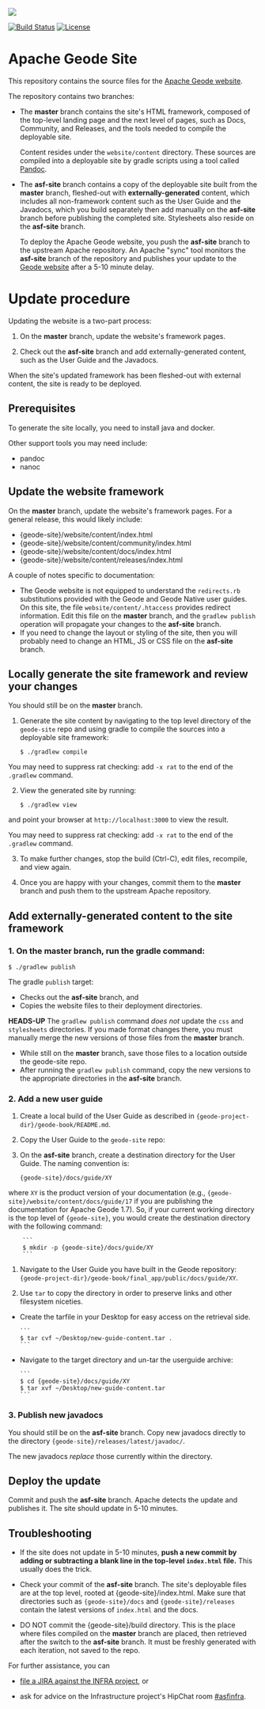 <!--
Licensed to the Apache Software Foundation (ASF) under one or more
contributor license agreements.  See the NOTICE file distributed with
this work for additional information regarding copyright ownership.
The ASF licenses this file to You under the Apache License, Version 2.0
(the "License"); you may not use this file except in compliance with
the License.  You may obtain a copy of the License at

     http://www.apache.org/licenses/LICENSE-2.0

Unless required by applicable law or agreed to in writing, software
distributed under the License is distributed on an "AS IS" BASIS,
WITHOUT WARRANTIES OR CONDITIONS OF ANY KIND, either express or implied.
See the License for the specific language governing permissions and
limitations under the License.
-->

[<img src="https://geode.apache.org/img/Apache_Geode_logo.png" align="center"/>](http://geode.apache.org)

[![Build Status](https://travis-ci.org/apache/geode-site.svg?branch=master)](https://travis-ci.org/apache/geode-site) [![License](https://img.shields.io/badge/License-Apache%202.0-blue.svg)](https://www.apache.org/licenses/LICENSE-2.0) 


# Apache Geode Site

This repository contains the source files for the [Apache Geode website](https://geode.apache.org). 

The repository contains two branches:

- The __master__ branch contains the site's HTML framework, composed of the top-level landing page and the next level of pages, such as Docs, Community, and Releases, and the tools needed to compile the deployable site. 

  Content resides under the `website/content` directory. These sources are compiled into a deployable site by gradle scripts using a tool called [Pandoc](http://johnmacfarlane.net/pandoc).

- The __asf-site__ branch contains a copy of the deployable site built from the __master__ branch, fleshed-out with __externally-generated__ content, which includes all non-framework content such as the User Guide and the Javadocs, which you build separately then add manually on the __asf-site__ branch before publishing the completed site. Stylesheets also reside on the __asf-site__ branch.

  To deploy the Apache Geode website, you push the __asf-site__ branch to the upstream Apache repository. An Apache "sync" tool monitors the __asf-site__ branch 
of the repository and publishes your update to the
[Geode website](http://geode.apache.org) after a 5-10 minute delay.


# Update procedure
Updating the website is a two-part process:

1. On the __master__ branch, update the website's framework pages.

1. Check out the __asf-site__ branch and add externally-generated content, such as the User Guide and the Javadocs.

When the site's updated framework has been fleshed-out with external content, the site is ready to be deployed.

## Prerequisites

To generate the site locally, you need to install java and docker. 

Other support tools you may need include:

- pandoc
- nanoc

## Update the website framework

On the __master__ branch, update the website's framework pages. For a general release, this would likely include:

  - {geode-site}/website/content/index.html
  - {geode-site}/website/content/community/index.html
  - {geode-site}/website/content/docs/index.html
  - {geode-site}/website/content/releases/index.html

A couple of notes specific to documentation:

  - The Geode website is not equipped to understand the `redirects.rb` substitutions provided with the Geode and Geode Native user guides. On this site, the file `website/content/.htaccess` provides redirect information. Edit this file on the __master__ branch, and the `gradlew publish` operation will propagate your changes to the __asf-site__ branch.
  - If you need to change the layout or styling of the site, then you will probably need to change
an HTML, JS or CSS file on the __asf-site__ branch.


## Locally generate the site framework and review your changes

You should still be on the __master__ branch. 

1. Generate the site content by navigating to the top level directory of the `geode-site` repo and using gradle to compile the sources into a deployable site framework:

    ```
    $ ./gradlew compile
    ```

  You may need to suppress rat checking: add `-x rat` to the end of the `.gradlew` command.

2. View the generated site by running:

    ```
    $ ./gradlew view
    ```
    
  and point your browser at `http://localhost:3000` to view the result. 

  You may need to suppress rat checking: add `-x rat` to the end of the `.gradlew` command.

3. To make further changes, stop the build (Ctrl-C), edit files, recompile, and view again.

4. Once you are happy with your changes, commit them to the __master__ branch and push them to the upstream Apache repository.

## Add externally-generated content to the site framework

### 1. On the __master__ branch, run the gradle command:

    $ ./gradlew publish

  The gradle `publish` target:

  - Checks out the __asf-site__ branch, and
  - Copies the website files to their deployment directories.

**HEADS-UP**
The `gradlew publish` command *does not* update the `css` and `stylesheets` directories. If you made format changes there, you must manually merge the new versions of those files from the __master__ branch.

  - While still on the __master__ branch, save those files to a location outside the geode-site repo.
  - After running the `gradlew publish` command, copy the new versions to the appropriate directories in the __asf-site__ branch.


### 2. Add a new user guide

1. Create a local build of the User Guide as described in `{geode-project-dir}/geode-book/README.md`. 

1. Copy the User Guide to the `geode-site` repo:

  1. On the __asf-site__ branch, create a destination directory for the User Guide. The naming convention is:

        ```
        {geode-site}/docs/guide/XY
        ```
  where `XY` is the product version of your documentation (e.g., `{geode-site}/website/content/docs/guide/17` if you are publishing the documentation for Apache Geode 1.7). So, if your current working directory is the top level of `{geode-site}`, you would create the destination directory with the following command:

        ```
        $ mkdir -p {geode-site}/docs/guide/XY
        ```

  1. Navigate to the User Guide you have built in the Geode repository: `{geode-project-dir}/geode-book/final_app/public/docs/guide/XY`.

  1. Use `tar` to copy the directory in order to preserve links and other filesystem niceties.

  - Create the tarfile in your Desktop for easy access on the retrieval side.

        ```
        $ tar cvf ~/Desktop/new-guide-content.tar .
        ```

  - Navigate to the target directory and un-tar the userguide archive:

        ```
        $ cd {geode-site}/docs/guide/XY
        $ tar xvf ~/Desktop/new-guide-content.tar
        ```

### 3. Publish new javadocs

You should still be on the __asf-site__ branch. Copy new javadocs directly to the directory
`{geode-site}/releases/latest/javadoc/`.

The new javadocs _replace_ those currently within the directory.

## Deploy the update
Commit and push the __asf-site__ branch. Apache detects the update and publishes it. The site should update in 5-10 minutes.

## Troubleshooting

- If the site does not update in 5-10 minutes, __push a new commit by adding or subtracting a blank line in the top-level `index.html` file.__ This usually does the trick.

- Check your commit of the __asf-site__ branch. The site's deployable files are at the top level, rooted at {geode-site}/index.html. Make sure that directories such as `{geode-site}/docs` and `{geode-site}/releases` contain the latest versions of `index.html` and the docs.

- DO NOT commit the {geode-site}/build directory. This is the place where files compiled on the __master__ branch are placed, then retrieved after the switch to the __asf-site__ branch. It must be freshly generated with each iteration, not saved to the repo.

For further assistance, you can

- [file a JIRA against the INFRA project](https://issues.apache.org/jira/browse/INFRA), or 

- ask for advice on the Infrastructure project's HipChat room [#asfinfra](https://www.hipchat.com/g4P84gemn).

